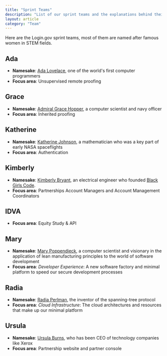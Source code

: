 ```yaml
---
title: "Sprint Teams"
description: "List of our sprint teams and the explanations behind their names"
layout: article
category: "Team"
---
```


Here are the Login.gov sprint teams, most of them are named after famous women in STEM fields.

## Ada

* **Namesake**: [Ada Lovelace][ada], one of the world's first computer
  programmers
* **Focus area**: Unsupervised remote proofing

[ada]: https://en.wikipedia.org/wiki/Ada_Lovelace

## Grace

* **Namesake**: [Admiral Grace Hopper][grace], a computer scientist
and navy officer
* **Focus area**: Inherited proofing

[grace]: https://en.wikipedia.org/wiki/Grace_Hopper

## Katherine

* **Namesake**: [Katherine Johnson][katherine], a mathematician
  who was a key part of early NASA spaceflights
* **Focus area**: Authentication

[katherine]: https://en.wikipedia.org/wiki/Katherine_Johnson

## Kimberly

* **Namesake**: [Kimberly Bryant][kimberly], an electrical engineer who founded
  [Black Girls Code](https://www.blackgirlscode.com/).
* **Focus area**: Partnerships Account Managers and Account Management Coordinators

[kimberly]: https://en.wikipedia.org/wiki/Kimberly_Bryant_(technologist)

## IDVA

* **Focus area**: Equity Study & API

## Mary

* **Namesake**: [Mary Poppendieck][mary], a computer scientist and
  visionary in the application of lean manufacturing principles to the world
  of software development
* **Focus area**: _Developer Experience_: A new software factory and minimal platform to
  speed our secure development processes

[mary]: http://www.poppendieck.com/people.htm

## Radia

* **Namesake**: [Radia Perlman][radia], the inventor of the spanning-tree protocol
* **Focus area**: _Cloud Infrastructure_: The cloud architectures and resources that make
  up our minimal platform

[radia]: https://en.wikipedia.org/wiki/Radia_Perlman

## Ursula

* **Namesake**: [Ursula Burns][ursula], who has been CEO of technology
  companies like Xerox
* **Focus area**: Partnership website and partner console

[ursula]: https://en.wikipedia.org/wiki/Ursula_Burns
